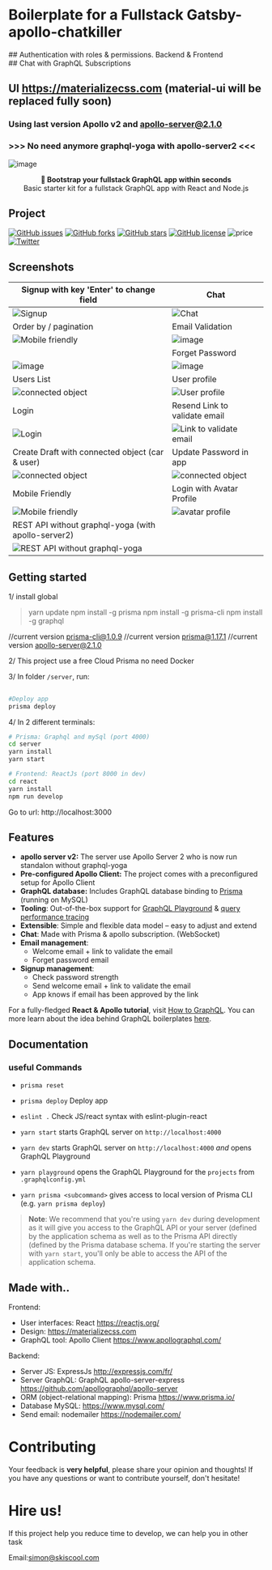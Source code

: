# Boilerplate for a Fullstack Gatsby-apollo-chatkiller
 
## Authentication with roles & permissions. Backend & Frontend  
## Chat with GraphQL Subscriptions 
## UI https://materializecss.com (material-ui will be replaced fully soon)

### Using last version Apollo v2 and apollo-server@2.1.0
### >>> No need anymore graphql-yoga with apollo-server2 <<<


![image](https://user-images.githubusercontent.com/15246526/38530809-7a9cc69e-3c21-11e8-8eb9-6f143eb7d64d.png)


<div align="center"><strong>🚀 Bootstrap your fullstack GraphQL app within seconds</strong></div>
<div align="center">Basic starter kit for a fullstack GraphQL app with React and Node.js </div>


## Project

[![GitHub issues](https://img.shields.io/github/issues/simonjoom/Gatsby-apollo-chatkiller.svg)](https://github.com/simonjoom/Gatsby-apollo-chatkiller/issues)
[![GitHub forks](https://img.shields.io/github/forks/simonjoom/Gatsby-apollo-chatkiller.svg)](https://github.com/simonjoom/Gatsby-apollo-chatkiller/network)
[![GitHub stars](https://img.shields.io/github/stars/simonjoom/Gatsby-apollo-chatkiller.svg)](https://github.com/simonjoom/Gatsby-apollo-chatkiller/stargazers)
[![GitHub license](https://img.shields.io/github/license/simonjoom/Gatsby-apollo-chatkiller.svg)](https://github.com/simonjoom/Gatsby-apollo-chatkiller/blob/master/LICENSE) 
![price](https://img.shields.io/badge/Price-Free-green.svg)
[![Twitter](https://img.shields.io/twitter/url/https/github.com/simonjoom/Gatsby-apollo-chatkiller.svg?style=social)](https://twitter.com/intent/tweet?text=Wow:&url=https%3A%2F%2Fgithub.com%simonjoom%Gatsby-apollo-chatkiller)


## Screenshots


|Signup with key 'Enter' to change field| Chat |
| ------------- | ------------- |
|![Signup](https://j.gifs.com/XoBnGk.gif)|![Chat](https://j.gifs.com/APY7Jl.gif)|
| Order by / pagination | Email Validation
| ![Mobile friendly](https://j.gifs.com/W7RALn.gif) | ![image](https://user-images.githubusercontent.com/15246526/38842888-58a8858e-41a1-11e8-91d0-1d5535da7e1e.png)  |
|  | Forget Password |
| ![image](https://user-images.githubusercontent.com/15246526/38843148-8eaa2a06-41a2-11e8-9130-d74194d39031.png)  | ![image](https://user-images.githubusercontent.com/15246526/38843003-f05421a4-41a1-11e8-96a8-3c442a5fd07c.png) |
| Users List | User profile |
|![connected object](https://j.gifs.com/xvwg93.gif) | ![User profile](https://j.gifs.com/APl611.gif) |
|Login|Resend Link to validate email|
|![Login](https://j.gifs.com/wml6jg.gif)|![Link to validate email](https://j.gifs.com/PZ8V2z.gif)|
|Create Draft with connected object (car & user)| Update Password in app|
|![connected object](https://j.gifs.com/VP9G0o.gif)|![connected object](https://j.gifs.com/860QVr.gif)|
| Mobile Friendly  | Login with Avatar Profile |
| ![Mobile friendly](https://j.gifs.com/1rDk1o.gif) | ![avatar profile](https://j.gifs.com/Q0Gk67.gif) |
| REST API without graphql-yoga (with apollo-server2) | |
| ![REST API without graphql-yoga](https://j.gifs.com/L8mnpg.gif) ||






## Getting started
1/ install global
> 
> yarn update
> npm install -g prisma
> npm install -g prisma-cli
> npm install -g graphql

//current version prisma-cli@1.0.9
//current version prisma@1.17.1
//current version apollo-server@2.1.0

2/ This project use a free Cloud Prisma no need Docker

3/ In folder `/server`, run:
```sh 
 
#Deploy app
prisma deploy
```

4/ In 2 different terminals:

```sh
# Prisma: Graphql and mySql (port 4000)
cd server
yarn install
yarn start
``` 

```sh
# Frontend: ReactJs (port 8000 in dev)
cd react
yarn install
npm run develop
```

Go to url: http://localhost:3000



## Features

- **apollo server v2:** The server use Apollo Server 2 who is now run standalon without graphql-yoga
- **Pre-configured Apollo Client:** The project comes with a preconfigured setup for Apollo Client
- **GraphQL database:** Includes GraphQL database binding to [Prisma](https://www.prismagraphql.com) (running on MySQL)
- **Tooling**: Out-of-the-box support for [GraphQL Playground](https://github.com/prisma/graphql-playground) & [query performance tracing](https://github.com/apollographql/apollo-tracing)
- **Extensible**: Simple and flexible data model – easy to adjust and extend
- **Chat**: Made with Prisma & apollo subscription. (WebSocket)
- **Email management**:
  - Welcome email + link to validate the email
  - Forget password email
- **Signup management**:
  - Check password strength
  - Send welcome email + link to validate the email
  - App knows if email has been approved by the link


For a fully-fledged **React & Apollo tutorial**, visit [How to GraphQL](https://www.howtographql.com/react-apollo/0-introduction/). You can more learn about the idea behind GraphQL boilerplates [here](https://blog.graph.cool/graphql-boilerplates-graphql-create-how-to-setup-a-graphql-project-6428be2f3a5).


## Documentation

### useful Commands

* `prisma reset`
* `prisma deploy` Deploy app

* `eslint .` Check JS/react syntax with eslint-plugin-react

* `yarn start` starts GraphQL server on `http://localhost:4000`
* `yarn dev` starts GraphQL server on `http://localhost:4000` _and_ opens GraphQL Playground
* `yarn playground` opens the GraphQL Playground for the `projects` from `.graphqlconfig.yml`
* `yarn prisma <subcommand>` gives access to local version of Prisma CLI (e.g. `yarn prisma deploy`)

> **Note**: We recommend that you're using `yarn dev` during development as it will give you access to the GraphQL API or your server (defined by the application schema as well as to the Prisma API directly (defined by the Prisma database schema. If you're starting the server with `yarn start`, you'll only be able to access the API of the application schema.


## Made with..

Frontend:
* User interfaces: React https://reactjs.org/
* Design: https://materializecss.com
* GraphQL tool: Apollo Client https://www.apollographql.com/

Backend:
* Server JS: ExpressJs http://expressjs.com/fr/
* Server GraphQL: GraphQL apollo-server-express https://github.com/apollographql/apollo-server
* ORM (object-relational mapping): Prisma https://www.prisma.io/
* Database MySQL: https://www.mysql.com/
* Send email: nodemailer https://nodemailer.com/


# Contributing


Your feedback is **very helpful**, please share your opinion and thoughts! If you have any questions or want to contribute yourself, don't hesitate!

# Hire us!
If this project help you reduce time to develop, we can help you in other task

Email:simon@skiscool.com
